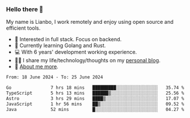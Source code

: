 ### Hello there 👋

My name is Lianbo, I work remotely and enjoy using open source and efficient tools.

- 🔭 Interested in full stack. Focus on backend.
- 🌱 Currently learning Golang and Rust.
- 💻 With 6 years' development working experience.
- ✍🏻 I share my life/technology/thoughts on my [personal blog](https://godruoyi.com).
- 👒 [About me more](https://godruoyi.com/posts/about-godruoyi).

<!--START_SECTION:waka-->

```txt
From: 18 June 2024 - To: 25 June 2024

Go               7 hrs 18 mins   █████████░░░░░░░░░░░░░░░░   35.74 %
TypeScript       5 hrs 13 mins   ██████▒░░░░░░░░░░░░░░░░░░   25.56 %
Astro            3 hrs 29 mins   ████▒░░░░░░░░░░░░░░░░░░░░   17.07 %
JavaScript       1 hr 56 mins    ██▒░░░░░░░░░░░░░░░░░░░░░░   09.52 %
Java             52 mins         █░░░░░░░░░░░░░░░░░░░░░░░░   04.27 %
```

<!--END_SECTION:waka-->
